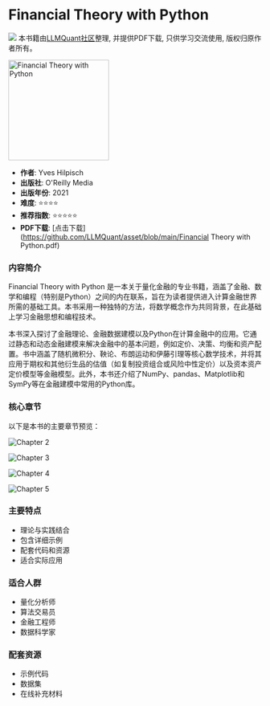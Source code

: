 # Financial Theory with Python

![](https://fastly.jsdelivr.net/gh/bucketio/img3@main/2024/09/04/1725464231869-e0b2f727-2a0f-4270-bf6c-31ddc350426a.gif)
本书籍由[LLMQuant社区](https://llmquant.com/)整理, 并提供PDF下载, 只供学习交流使用, 版权归原作者所有。

<img src="1.png" alt="Financial Theory with Python" width="200"/>

- **作者**: Yves Hilpisch
- **出版社**: O'Reilly Media
- **出版年份**: 2021
- **难度**: ⭐⭐⭐⭐
- **推荐指数**: ⭐⭐⭐⭐⭐
- **PDF下载**: [点击下载](https://github.com/LLMQuant/asset/blob/main/Financial Theory with Python.pdf)

### 内容简介

Financial Theory with Python 是一本关于量化金融的专业书籍，涵盖了金融、数学和编程（特别是Python）之间的内在联系，旨在为读者提供进入计算金融世界所需的基础工具。本书采用一种独特的方法，将数学概念作为共同背景，在此基础上学习金融思想和编程技术。

本书深入探讨了金融理论、金融数据建模以及Python在计算金融中的应用。它通过静态和动态金融建模来解决金融中的基本问题，例如定价、决策、均衡和资产配置。书中涵盖了随机微积分、鞅论、布朗运动和伊藤引理等核心数学技术，并将其应用于期权和其他衍生品的估值（如复制投资组合或风险中性定价）以及资本资产定价模型等金融模型。此外，本书还介绍了NumPy、pandas、Matplotlib和SymPy等在金融建模中常用的Python库。

### 核心章节

以下是本书的主要章节预览：

![Chapter 2](2.png)

![Chapter 3](3.png)

![Chapter 4](4.png)

![Chapter 5](5.png)

### 主要特点

- 理论与实践结合
- 包含详细示例
- 配套代码和资源
- 适合实际应用

### 适合人群

- 量化分析师
- 算法交易员
- 金融工程师
- 数据科学家

### 配套资源

- 示例代码
- 数据集
- 在线补充材料